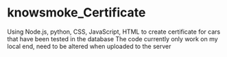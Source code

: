 # knowsmoke_Certificate

Using Node.js, python, CSS, JavaScript, HTML to create certificate for cars that have been tested in the database
The code currently only work on my local end, need to be altered when uploaded to the server
